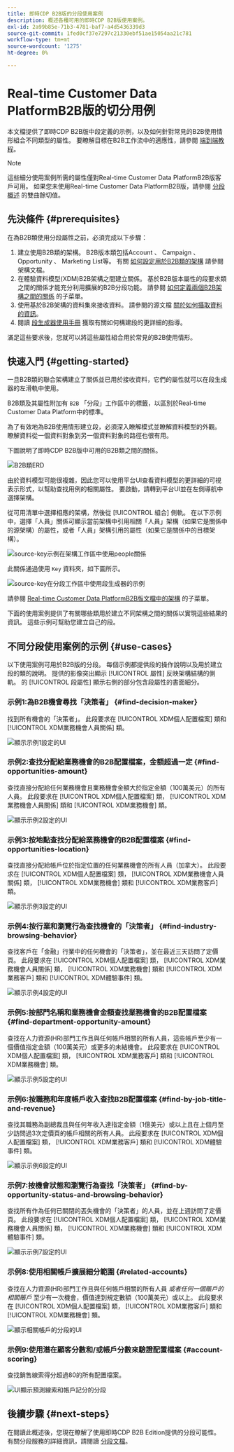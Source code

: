 ```yaml
---
title: 即時CDP B2B版的分段使用案例
description: 概述各種可用的即時CDP B2B版使用案例。
exl-id: 2a99b85e-71b3-4781-baf7-a4d5436339d3
source-git-commit: 1fed0cf37e7297c21330ebf51ae15054aa21c781
workflow-type: tm+mt
source-wordcount: '1275'
ht-degree: 0%

---
```


# Real-time Customer Data PlatformB2B版的切分用例

本文檔提供了即時CDP B2B版中段定義的示例，以及如何針對常見的B2B使用情形組合不同類型的屬性。 要瞭解目標在B2B工作流中的適應性，請參閱 [端到端教程](../b2b-tutorial.md#create-a-segment-to-evaluate-your-data)。

>[!NOTE]
>
>這些細分使用案例所需的屬性僅對Real-time Customer Data PlatformB2B版客戶可用。 如果您未使用Real-time Customer Data PlatformB2B版，請參閱 [分段概述](./segmentation-overview.md) 的雙曲餘切值。

## 先決條件 {#prerequisites}

在為B2B類使用分段屬性之前，必須完成以下步驟：

1. 建立使用B2B類的架構。 B2B版本類包括Account 、 Campaign 、 Opportunity 、 Marketing List等。 有關 [如何設定用於B2B類的架構](../schemas/b2b.md) 請參閱架構文檔。
1. 在體驗資料模型(XDM)B2B架構之間建立關係。 基於B2B版本屬性的段要求類之間的關係才能充分利用擴展的B2B分段功能。 請參閱 [如何定義兩個B2B架構之間的關係](../../xdm/tutorials/relationship-b2b.md) 的子菜單。
1. 使用基於B2B架構的資料集來接收資料。 請參閱的源文檔 [關於如何攝取資料的資訊](../../sources/connectors/adobe-applications/marketo/marketo.md)。
1. 閱讀 [段生成器使用手冊](../../segmentation/ui/segment-builder.md) 獲取有關如何構建段的更詳細的指導。

滿足這些要求後，您就可以將這些屬性組合用於常見的B2B使用情形。

## 快速入門 {#getting-started}

一旦B2B類的聯合架構建立了關係並已用於接收資料，它們的屬性就可以在段生成器的左滑軌中使用。

B2B類及其屬性附加有 `B2B` 「分段」工作區中的標籤，以區別於Real-time Customer Data Platform中的標準。

為了有效地為B2B使用情形建立段，必須深入瞭解模式並瞭解資料模型的外觀。 瞭解資料從一個資料對象到另一個資料對象的路徑也很有用。

下圖說明了即時CDP B2B版中可用的B2B類之間的關係。

![B2B類ERD](../assets/segmentation/b2b-classes.png)

由於資料模型可能很複雜，因此您可以使用平台UI查看資料模型的更詳細的可視表示形式，以幫助查找用例的相關屬性。 要啟動，請轉到平台UI並在左側導航中選擇架構。

從可用清單中選擇相應的架構，然後從 [!UICONTROL 組合] 側軌。 在以下示例中，選擇「人員」關係可顯示當前架構中引用相關「人員」架構（如果它是關係中的源架構）的屬性，或者「人員」架構引用的屬性（如果它是關係中的目標架構）。

![source-key示例在架構工作區中使用people關係](../assets/segmentation/source-key-schema-relationship-example.png)

此關係通過使用 `Key` 資料夾，如下圖所示。

![source-key在分段工作區中使用段生成器的示例](../assets/segmentation/source-key-segmentation-example.png)

請參閱 [Real-time Customer Data PlatformB2B版文檔中的架構](../schemas/b2b.md) 的子菜單。

下面的使用案例提供了有關哪些類用於建立不同架構之間的關係以實現這些結果的資訊。 這些示例可幫助您建立自己的段。

## 不同分段使用案例的示例 {#use-cases}

以下使用案例可用於B2B版的分段。 每個示例都提供段的操作說明以及用於建立段的類的說明。 提供的影像突出顯示 [!UICONTROL 屬性] 反映架構結構的側軌。 的 [!UICONTROL 段屬性] 顯示右側的部分包含段屬性的書面細分。

### 示例1:為B2B機會尋找「決策者」 {#find-decision-maker}

找到所有機會的「決策者」。 此段要求在 [!UICONTROL XDM個人配置檔案] 類和 [!UICONTROL XDM業務機會人員關係] 類。

![顯示示例1設定的UI](../assets/segmentation/example-1.png)

### 示例2:查找分配給業務機會的B2B配置檔案，金額超過一定 {#find-opportunities-amount}

查找直接分配給任何業務機會且業務機會金額大於指定金額（100萬美元）的所有人員。 此段要求在 [!UICONTROL XDM個人配置檔案] 類， [!UICONTROL XDM業務機會人員關係] 類和 [!UICONTROL XDM業務機會] 類。

![顯示示例2設定的UI](../assets/segmentation/example-2.png)

### 示例3:按地點查找分配給業務機會的B2B配置檔案 {#find-opportunities-location}

查找直接分配給帳戶位於指定位置的任何業務機會的所有人員（加拿大）。 此段要求在 [!UICONTROL XDM個人配置檔案] 類， [!UICONTROL XDM業務機會人員關係] 類， [!UICONTROL XDM業務機會] 類和 [!UICONTROL XDM業務客戶] 類。

![顯示示例3設定的UI](../assets/segmentation/example-3.png)

### 示例4:按行業和瀏覽行為查找機會的「決策者」 {#find-industry-browsing-behavior}

查找客戶在「金融」行業中的任何機會的「決策者」，並在最近三天訪問了定價頁。 此段要求在 [!UICONTROL XDM個人配置檔案] 類， [!UICONTROL XDM業務機會人員關係] 類， [!UICONTROL XDM業務機會] 類和 [!UICONTROL XDM業務客戶] 類和 [!UICONTROL XDM體驗事件] 類。

![顯示示例4設定的UI](../assets/segmentation/example-4.png)

### 示例5:按部門名稱和業務機會金額查找業務機會的B2B配置檔案 {#find-department-opportunity-amount}

查找在人力資源(HR)部門工作且與任何帳戶相關的所有人員，這些帳戶至少有一個價值指定金額（100萬美元）或更多的未結機會。 此段要求在 [!UICONTROL XDM個人配置檔案] 類， [!UICONTROL XDM業務客戶] 類和 [!UICONTROL XDM業務機會] 類。

![顯示示例5設定的UI](../assets/segmentation/example-5.png)

### 示例6:按職務和年度帳戶收入查找B2B配置檔案 {#find-by-job-title-and-revenue}

查找其職務為副總裁且與任何年收入達指定金額（1億美元）或以上且在上個月至少訪問過3次定價頁的帳戶相關的所有人員。 此段要求在 [!UICONTROL XDM個人配置檔案] 類， [!UICONTROL XDM業務客戶] 類和 [!UICONTROL XDM體驗事件] 類。

![顯示示例6設定的UI](../assets/segmentation/example-6.png)

### 示例7:按機會狀態和瀏覽行為查找「決策者」 {#find-by-opportunity-status-and-browsing-behavior}

查找所有作為任何已關閉的丟失機會的「決策者」的人員，並在上週訪問了定價頁。 此段要求在 [!UICONTROL XDM個人配置檔案] 類， [!UICONTROL XDM業務機會人員關係] 類， [!UICONTROL XDM業務機會] 類和 [!UICONTROL XDM體驗事件] 類。

![顯示示例7設定的UI](../assets/segmentation/example-7.png)

### 示例8:使用相關帳戶擴展細分範圍 {#related-accounts}

查找在人力資源(HR)部門工作且與任何帳戶相關的所有人員 *或者任何一個賬戶的相關賬戶* 至少有一次機會，價值達到規定數額（100萬美元）或以上。 此段要求在 [!UICONTROL XDM個人配置檔案] 類， [!UICONTROL XDM業務客戶] 類和 [!UICONTROL XDM業務機會] 類。

![顯示相關帳戶的分段的UI](../assets/segmentation/segmentation-related-accounts.png)

### 示例9:使用潛在顧客分數和/或帳戶分數來驗證配置檔案 {#account-scoring}

查找銷售線索得分超過80的所有配置檔案。

![UI顯示預測線索和帳戶記分的分段](../assets/segmentation/segmentation-predictive-lead-and-account-scoring.png)

## 後續步驟 {#next-steps}

在閱讀此概述後，您現在瞭解了使用即時CDP B2B Edition提供的分段可能性。 有關分段服務的詳細資訊，請閱讀 [分段文檔](../../segmentation/home.md)。
